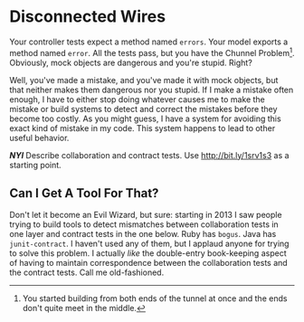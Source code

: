 # Disconnected Wires

Your controller tests expect a method named `errors`. Your model exports a method named `error`. All the tests pass, but you have the Chunnel Problem[^chunnel-problem]. Obviously, mock objects are dangerous and you're stupid. Right?

[^chunnel-problem]: You started building from both ends of the tunnel at once and the ends don't quite meet in the middle.

Well, you've made a mistake, and you've made it with mock objects, but that neither makes them dangerous nor you stupid. If I make a mistake often enough, I have to either stop doing whatever causes me to make the mistake or build systems to detect and correct the mistakes before they become too costly. As you might guess, I have a system for avoiding this exact kind of mistake in my code. This system happens to lead to other useful behavior.

***NYI*** Describe collaboration and contract tests. Use http://bit.ly/1srv1s3 as a starting point.

## Can I Get A Tool For That?

Don't let it become an Evil Wizard, but sure: starting in 2013 I saw people trying to build tools to detect mismatches between collaboration tests in one layer and contract tests in the one below. Ruby has `bogus`. Java has `junit-contract`. I haven't used any of them, but I applaud anyone for trying to solve this problem. I actually *like* the double-entry book-keeping aspect of having to maintain correspondence between the collaboration tests and the contract tests. Call me old-fashioned.





